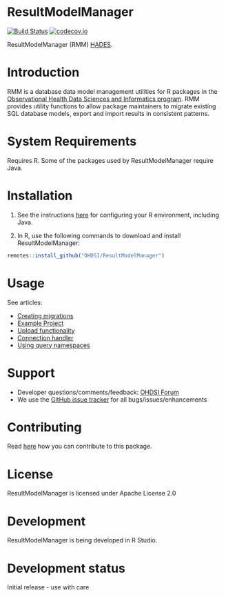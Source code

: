 ResultModelManager
==================
[![Build Status](https://github.com/OHDSI/ResultModelManager/workflows/R-CMD-check/badge.svg)](https://github.com/OHDSI/ResultModelManager/actions?query=workflow%3AR-CMD-check)
[![codecov.io](https://codecov.io/github/OHDSI/ResultModelManager/coverage.svg?branch=main)](https://app.codecov.io/github/OHDSI/ResultModelManager?branch=main)

ResultModelManager (RMM) [HADES](https://ohdsi.github.io/Hades/).

Introduction
============
RMM is a database data model management utilities for R packages in the [Observational Health Data Sciences and Informatics program](https://ohdsi.org). RMM provides utility functions to
allow package maintainers to migrate existing SQL database models, export and import results in consistent patterns.


System Requirements
===================

Requires R. Some of the packages used by ResultModelManager require Java.

Installation
=============

1. See the instructions [here](https://ohdsi.github.io/Hades/rSetup.html) for configuring your R environment, including Java.

2. In R, use the following commands to download and install ResultModelManager:

  ```r
  remotes::install_github("OHDSI/ResultModelManager")
```

Usage
=====

See articles:
- [Creating migrations](https://ohdsi.github.io/ResultModelManager/articles/CreatingMigrations.html)
- [Example Project](https://ohdsi.github.io/ResultModelManager/articles/ExampleProject.html)
- [Upload functionality](https://ohdsi.github.io/ResultModelManager/articles/UploadFunctionality.html)
- [Connection handler](https://ohdsi.github.io/ResultModelManager/articles/UsingConnectionHandlers.html)
- [Using query namespaces](https://ohdsi.github.io/ResultModelManager/articles/UsingQueryNamespaces.html)


Support
=======
* Developer questions/comments/feedback: <a href="http://forums.ohdsi.org/c/developers">OHDSI Forum</a>
* We use the <a href="https://github.com/OHDSI/ResultModelManager/issues">GitHub issue tracker</a> for all bugs/issues/enhancements

Contributing
============
Read [here](https://ohdsi.github.io/Hades/contribute.html) how you can contribute to this package.

License
=======
ResultModelManager is licensed under Apache License 2.0

Development
===========
ResultModelManager is being developed in R Studio.

Development status
==================

Initial release - use with care

